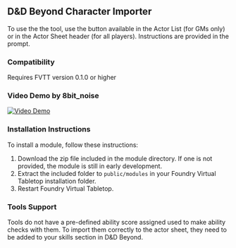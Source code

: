 ## D&D Beyond Character Importer

To use the the tool, use the button available in the Actor List (for GMs only) or in the Actor Sheet header (for all players). Instructions are provided in the prompt.

### Compatibility

Requires FVTT version 0.1.0 or higher

### Video Demo by 8bit_noise

[![Video Demo](https://i.imgur.com/JU1rpIL.png)](https://www.youtube.com/watch?v=n33Xsa72AH4)

### Installation Instructions

To install a module, follow these instructions:

1. Download the zip file included in the module directory. If one is not provided, the module is still in early development.
2. Extract the included folder to `public/modules` in your Foundry Virtual Tabletop installation folder.
3. Restart Foundry Virtual Tabletop. 


### Tools Support

Tools do not have a pre-defined ability score assigned used to make ability checks with them. To import them correctly to the actor sheet, they need to be added to your skills section in D&D Beyond.